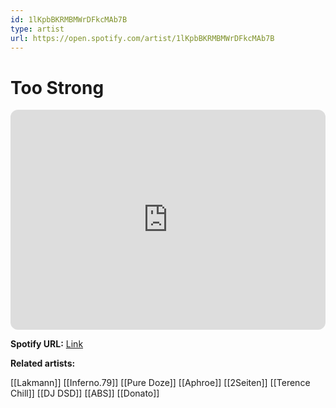 ```yaml
---
id: 1lKpbBKRMBMWrDFkcMAb7B
type: artist
url: https://open.spotify.com/artist/1lKpbBKRMBMWrDFkcMAb7B
---
```

# Too Strong

<iframe style="border-radius:12px" src="https://open.spotify.com/embed/artist/1lKpbBKRMBMWrDFkcMAb7B" width="100%" height="352" frameBorder="0" allowfullscreen="" allow="autoplay; clipboard-write; encrypted-media; fullscreen; picture-in-picture" loading="lazy"></iframe>

**Spotify URL:** [Link](https://open.spotify.com/artist/1lKpbBKRMBMWrDFkcMAb7B)

**Related artists:**

[[Lakmann]]
[[Inferno.79]]
[[Pure Doze]]
[[Aphroe]]
[[2Seiten]]
[[Terence Chill]]
[[DJ DSD]]
[[ABS]]
[[Donato]]
